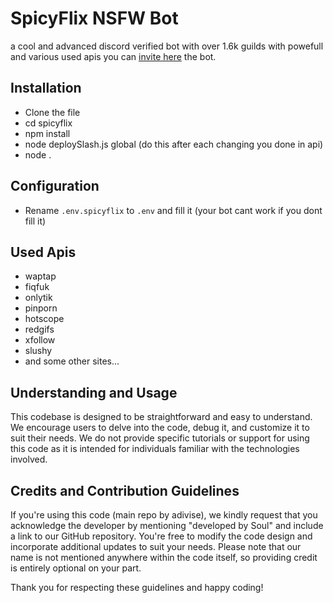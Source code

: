 # SpicyFlix NSFW Bot
a cool and advanced discord verified bot with over 1.6k guilds with powefull and various used apis you can [invite here](https://discord.com/api/oauth2/authorize?client_id=1185495860008730745&permissions=40271764318272&scope=bot+applications.commands) the bot.

## Installation
- Clone the file
- cd spicyflix
- npm install
- node deploySlash.js global (do this after each changing you done in api)
- node .


## Configuration
- Rename `.env.spicyflix` to `.env` and fill it (your bot cant work if you dont fill it)

## Used Apis
- waptap
- fiqfuk
- onlytik
- pinporn
- hotscope
- redgifs
- xfollow
- slushy
- and some other sites...

## Understanding and Usage
This codebase is designed to be straightforward and easy to understand. 
We encourage users to delve into the code, debug it, and customize it to suit their needs. 
We do not provide specific tutorials or support for using this code as it is intended for individuals familiar with the technologies involved.

## Credits and Contribution Guidelines
If you're using this code (main repo by adivise), we kindly request that you acknowledge the developer by mentioning "developed by Soul" and include a link to our GitHub repository. 
You're free to modify the code design and incorporate additional updates to suit your needs.
Please note that our name is not mentioned anywhere within the code itself, so providing credit is entirely optional on your part.

Thank you for respecting these guidelines and happy coding!
